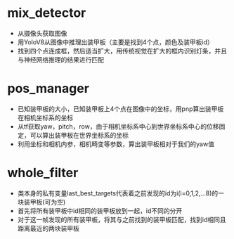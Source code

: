 # mix_detector

+ 从摄像头获取图像
+ 用YoloV8从图像中推理出装甲板（主要是找到4个点，颜色及装甲板id）
+ 找到四个点连成框，然后适当扩大，用传统视觉在扩大的框内识别灯条，并且与神经网络推理的结果进行匹配
  
# pos_manager

+ 已知装甲板的大小，已知装甲板上4个点在图像中的坐标，用pnp算出装甲板在相机坐标系的坐标
+ 从tf获取yaw，pitch，row，由于相机坐标系中心到世界坐标系中心的位移固定，可以算出装甲板在世界坐标系的坐标
+ 利用坐标和相机内参，相机畸变等参数，算出装甲板相对于我们的yaw值
  
# whole_filter

+ 类本身的私有变量last_best_targets代表着之前发现的id为i(i=0,1,2,...8)的一块装甲板(可为空)
+ 首先将所有装甲板中id相同的装甲板放到一起，id不同的分开
+ 对于这一帧发现的所有装甲板，将其与之前找到的装甲板匹配，找到id相同且距离最近的两块装甲板
